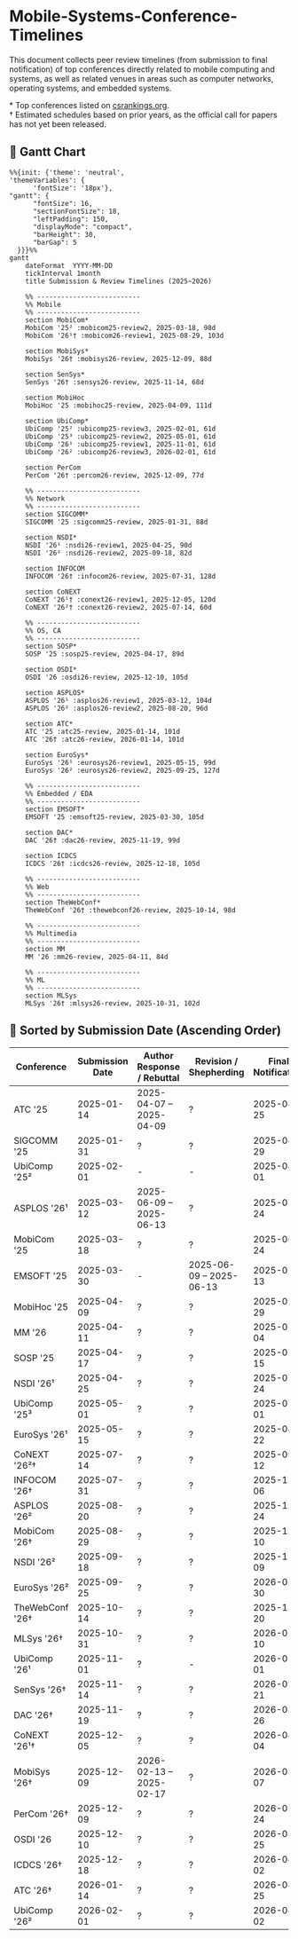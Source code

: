 # Mobile-Systems-Conference-Timelines
This document collects peer review timelines (from submission to final notification) of top conferences directly related to mobile computing and systems, as well as related venues in areas such as computer networks, operating systems, and embedded systems.

\* Top conferences listed on [csrankings.org](https://csrankings.org).  
† Estimated schedules based on prior years, as the official call for papers has not yet been released.

## 📅 Gantt Chart
```mermaid
%%{init: {'theme': 'neutral',
'themeVariables': {
      'fontSize': '18px'},
"gantt": {
      "fontSize": 16,
      "sectionFontSize": 18,
      "leftPadding": 150,
      "displayMode": "compact",
      "barHeight": 30,
      "barGap": 5
  }}}%%
gantt
    dateFormat  YYYY-MM-DD
    tickInterval 1month
    title Submission & Review Timelines (2025~2026)

    %% --------------------------
    %% Mobile
    %% --------------------------
    section MobiCom*
    MobiCom '25² :mobicom25-review2, 2025-03-18, 98d
    MobiCom '26¹† :mobicom26-review1, 2025-08-29, 103d

    section MobiSys*
    MobiSys '26† :mobisys26-review, 2025-12-09, 88d

    section SenSys*
    SenSys '26† :sensys26-review, 2025-11-14, 68d

    section MobiHoc
    MobiHoc '25 :mobihoc25-review, 2025-04-09, 111d

    section UbiComp*
    UbiComp '25² :ubicomp25-review3, 2025-02-01, 61d
    UbiComp '25³ :ubicomp25-review2, 2025-05-01, 61d
    UbiComp '26¹ :ubicomp25-review1, 2025-11-01, 61d
    UbiComp '26² :ubicomp26-review3, 2026-02-01, 61d

    section PerCom
    PerCom '26† :percom26-review, 2025-12-09, 77d

    %% --------------------------
    %% Network
    %% --------------------------
    section SIGCOMM*
    SIGCOMM '25 :sigcomm25-review, 2025-01-31, 88d

    section NSDI*
    NSDI '26¹ :nsdi26-review1, 2025-04-25, 90d
    NSDI '26² :nsdi26-review2, 2025-09-18, 82d

    section INFOCOM
    INFOCOM '26† :infocom26-review, 2025-07-31, 128d

    section CoNEXT
    CoNEXT '26¹† :conext26-review1, 2025-12-05, 120d
    CoNEXT '26²† :conext26-review2, 2025-07-14, 60d

    %% --------------------------
    %% OS, CA
    %% --------------------------
    section SOSP*
    SOSP '25 :sosp25-review, 2025-04-17, 89d

    section OSDI*
    OSDI '26 :osdi26-review, 2025-12-10, 105d

    section ASPLOS*
    ASPLOS '26¹ :asplos26-review1, 2025-03-12, 104d
    ASPLOS '26² :asplos26-review2, 2025-08-20, 96d

    section ATC*
    ATC '25 :atc25-review, 2025-01-14, 101d
    ATC '26† :atc26-review, 2026-01-14, 101d

    section EuroSys*
    EuroSys '26¹ :eurosys26-review1, 2025-05-15, 99d
    EuroSys '26² :eurosys26-review2, 2025-09-25, 127d

    %% --------------------------
    %% Embedded / EDA
    %% --------------------------
    section EMSOFT*
    EMSOFT '25 :emsoft25-review, 2025-03-30, 105d

    section DAC*
    DAC '26† :dac26-review, 2025-11-19, 99d

    section ICDCS
    ICDCS '26† :icdcs26-review, 2025-12-18, 105d

    %% --------------------------
    %% Web
    %% --------------------------
    section TheWebConf*
    TheWebConf '26† :thewebconf26-review, 2025-10-14, 98d

    %% --------------------------
    %% Multimedia
    %% --------------------------
    section MM
    MM '26 :mm26-review, 2025-04-11, 84d

    %% --------------------------
    %% ML
    %% --------------------------
    section MLSys
    MLSys '26† :mlsys26-review, 2025-10-31, 102d
```



## 📅 Sorted by Submission Date (Ascending Order)

| Conference       | Submission Date    | Author Response / Rebuttal | Revision / Shepherding | Final Notification | CFP URL |
|------------------|--------------------|-------------------------|-------------------------|---------------------|---------|
| ATC '25          | 2025-01-14         | 2025-04-07 – 2025-04-09 | ?                       | 2025-04-25          | [CFP](https://www.usenix.org/conference/atc25/call-for-papers) |
| SIGCOMM '25      | 2025-01-31         | ?                       | ?                       | 2025-04-29          | [CFP](https://conferences.sigcomm.org/sigcomm/2025/cfp/) |
| UbiComp '25²     | 2025-02-01         | -                       | -                       | 2025-04-01          | [CFP](https://www.ubicomp.org/ubicomp-iswc-2025/authors/) |
| ASPLOS '26¹      | 2025-03-12         | 2025-06-09 – 2025-06-13 | ?                       | 2025-07-24          | [CFP](https://www.asplos-conference.org/asplos2026/cfp/) |
| MobiCom '25      | 2025-03-18         | ?                       | ?                       | 2025-06-24          | [CFP](https://www.sigmobile.org/mobicom/2025/cfp.html) |
| EMSOFT '25       | 2025-03-30         | -                       | 2025-06-09 – 2025-06-13 | 2025-07-13          | [CFP](https://esweek.org/emsoft-call-for-papers-page/) |
| MobiHoc '25      | 2025-04-09         | ?                       | ?                       | 2025-07-29          | [CFP](https://www.sigmobile.org/mobihoc/2025/cfp.html) |
| MM '26           | 2025-04-11         | ?                       | ?                       | 2025-07-04          | - |
| SOSP '25         | 2025-04-17         | ?                       | ?                       | 2025-07-15          | - |
| NSDI '26¹        | 2025-04-25         | ?                       | ?                       | 2025-07-24          | [CFP](https://www.usenix.org/conference/nsdi26/call-for-papers) |
| UbiComp '25³     | 2025-05-01         | ?                       | ?                       | 2025-07-01          | [CFP](https://www.ubicomp.org/ubicomp-iswc-2025/authors/) |
| EuroSys '26¹     | 2025-05-15         | ?                       | ?                       | 2025-08-22          | - |
| CoNEXT '26²†     | 2025-07-14         | ?                       | ?                       | 2025-09-12          | - |
| INFOCOM '26†     | 2025-07-31         | ?                       | ?                       | 2025-12-06          | - |
| ASPLOS '26²      | 2025-08-20         | ?                       | ?                       | 2025-11-24          | - |
| MobiCom '26†     | 2025-08-29         | ?                       | ?                       | 2025-12-10          | - |
| NSDI '26²        | 2025-09-18         | ?                       | ?                       | 2025-12-09          | [CFP](https://www.usenix.org/conference/nsdi26/call-for-papers) |
| EuroSys '26²     | 2025-09-25         | ?                       | ?                       | 2026-01-30          | - |
| TheWebConf '26†  | 2025-10-14         | ?                       | ?                       | 2025-12-20          | - |
| MLSys '26†       | 2025-10-31         | ?                       | ?                       | 2026-02-10          | - |
| UbiComp '26¹     | 2025-11-01         | ?                       | -                       | 2026-01-01          | - |
| SenSys '26†      | 2025-11-14         | ?                       | ?                       | 2026-01-21          | - |
| DAC '26†         | 2025-11-19         | ?                       | ?                       | 2026-02-26          | - |
| CoNEXT '26¹†     | 2025-12-05         | ?                       | ?                       | 2026-04-04          | - |
| MobiSys '26†     | 2025-12-09         | 2026-02-13 – 2025-02-17 | ?                       | 2026-03-07          | - |
| PerCom '26†      | 2025-12-09         | ?                       | ?                       | 2026-02-24          | - |
| OSDI '26         | 2025-12-10         | ?                       | ?                       | 2026-03-25          | - |
| ICDCS '26†       | 2025-12-18         | ?                       | ?                       | 2026-04-02          | - |
| ATC '26†         | 2026-01-14         | ?                       | ?                       | 2026-04-25          | - |
| UbiComp '26²     | 2026-02-01         | ?                       | ?                       | 2026-04-02          | - |






